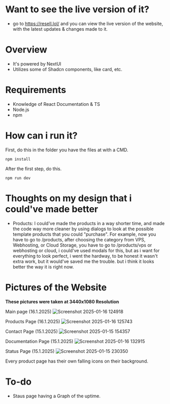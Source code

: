 # Want to see the live version of it?
- go to https://resell.lol/ and you can view the live version of the website, with the latest updates & changes made to it.

# Overview

- It's powered by NextUI
- Utilizes some of Shadcn components, like card, etc.

# Requirements

- Knowledge of React Documentation & TS
- Node.js
- npm

# How can i run it?

First, do this in the folder you have the files at with a CMD. 
```
npm install
```

After the first step, do this.
```
npm run dev
```

# Thoughts on my design that i could've made better


- Products: I could've made the products in a way shorter time, and made the code way more cleaner by using dialogs to look at the possible template products that you could "purchase". For example, now you have to go to /products, after choosing the category from VPS, Webhosting, or Cloud Storage, you have to go to /products/vps or webhosting or cloud, i could've used modals for this, but as i want for everything to look perfect, i went the hardway, to be honest it wasn't extra work, but it would've saved me the trouble. but i think it looks better the way it is right now.

# Pictures of the Website

**These pictures were taken at 3440x1080 Resolution**

Main page (16.1.2025)
![Screenshot 2025-01-16 124918](https://github.com/user-attachments/assets/20065800-4661-41c3-b425-c9e6a51357e5)

Products Page (16.1.2025)
![Screenshot 2025-01-16 125743](https://github.com/user-attachments/assets/435ca44a-57ec-4f79-ab8a-3d63f80a9f6a)

Contact Page (15.1.2025)
![Screenshot 2025-01-15 154357](https://github.com/user-attachments/assets/46335165-ff74-461d-baac-f615700435d6)

Documentation Page (15.1.2025)
![Screenshot 2025-01-16 132915](https://github.com/user-attachments/assets/b583313f-3b2c-4f6b-9639-ed627be6e802)

Status Page (15.1.2025)
![Screenshot 2025-01-15 230350](https://github.com/user-attachments/assets/6469552a-5608-4483-a1a4-45a54935fa2c)

Every product page has their own falling icons on their background.

# To-do

- Staus page having a Graph of the uptime.
